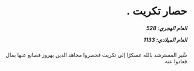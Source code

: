 <h1 dir="rtl">حصار تكريت .</h1>

<h5 dir="rtl">العام الهجري:  528

العام الميلادي: 1133

</h5>

<p dir="rtl">سَّير المسترشد بالله عسكرًا إلى تكريت فحصروا مجاهد الدين بهروز فصانع عنها بمال فعادوا عنه.</p></br>
